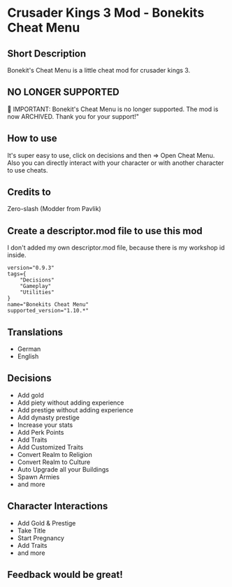 # Crusader Kings 3 Mod - Bonekits Cheat Menu

## Short Description

Bonekit's Cheat Menu is a little cheat mod for crusader kings 3.

## NO LONGER SUPPORTED
🔔 IMPORTANT: Bonekit's Cheat Menu is no longer supported. The mod is now ARCHIVED. Thank you for your support!"

## How to use

It's super easy to use, click on decisions and then => Open Cheat Menu.
Also you can directly interact with your character or with another character to use cheats.

## Credits to

Zero-slash (Modder from Pavlik)

## Create a descriptor.mod file to use this mod

I don't added my own descriptor.mod file, because there is my workshop id inside.

```
version="0.9.3"
tags={
	"Decisions"
	"Gameplay"
	"Utilities"
}
name="Bonekits Cheat Menu"
supported_version="1.10.*"
```

## Translations

- German
- English

## Decisions

- Add gold
- Add piety without adding experience
- Add prestige without adding experience
- Add dynasty prestige
- Increase your stats
- Add Perk Points
- Add Traits
- Add Customized Traits
- Convert Realm to Religion
- Convert Realm to Culture
- Auto Upgrade all your Buildings
- Spawn Armies
- and more

## Character Interactions

- Add Gold & Prestige
- Take Title
- Start Pregnancy
- Add Traits
- and more

## Feedback would be great!
